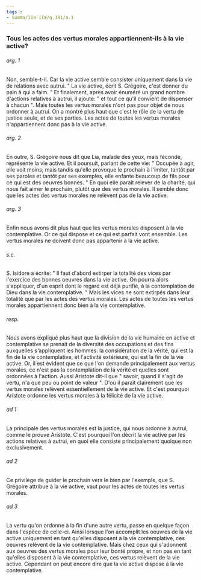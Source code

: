 ```yaml
---
tags : 
- Summa/IIa-IIæ/q.181/a.1
---
```


### Tous les actes des vertus morales appartiennent-ils à la vie active?

###### arg. 1
Non, semble-t-il. Car la vie active semble consister uniquement dans la vie de relations avec autrui. " La vie active, écrit S. Grégoire, c'est donner du pain à qui a faim. " Et finalement, après avoir énuméré un grand nombre d'actions relatives à autrui, il ajoute: " et tout ce qu'il convient de dispenser à chacun ". Mais toutes les vertus morales n'ont pas pour objet de nous ordonner à autrui. On a montré plus haut que c'est le rôle de la vertu de justice seule, et de ses parties. Les actes de toutes les vertus morales n'appartiennent donc pas à la vie active. 

###### arg. 2
En outre, S. Grégoire nous dit que Lia, malade des yeux, mais féconde, représente la vie active. Et il poursuit, parlant de cette vie: " Occupée à agir, elle voit moins; mais tandis qu'elle provoque le prochain à l'imiter, tantôt par ses paroles et tantôt par ses exemples, elle enfante beaucoup de fils pour ce qui est des oeuvres bonnes. " En quoi elle paraît relever de la charité, qui nous fait aimer le prochain, plutôt que des vertus morales. Il semble donc que les actes des vertus morales ne relèvent pas de la vie active. 

###### arg. 3
Enfin nous avons dit plus haut que les vertus morales disposent à la vie contemplative. Or ce qui dispose et ce qui est parfait vont ensemble. Les vertus morales ne doivent donc pas appartenir à la vie active. 

###### s.c.
S. Isidore a écrite: " Il faut d'abord extirper la totalité des vices par l'exercice des bonnes oeuvres dans la vie active. On pourra alors s'appliquer, d'un esprit dont le regard est déjà purifié, à la contemplation de Dieu dans la vie contemplative. " Mais les vices ne sont extirpés dans leur totalité que par les actes des vertus morales. Les actes de toutes les vertus morales appartiennent donc bien à la vie contemplative. 

###### resp.
Nous avons expliqué plus haut que la division de la vie humaine en active et contemplative se prenait de la diversité des occupations et des fins auxquelles s'appliquent les hommes: la considération de la vérité, qui est la fin de la vie contemplative, et l'activité extérieure, qui est la fin de la vie active. Or, il est évident que ce que l'on demande principalement aux vertus morales, ce n'est pas la contemplation de la vérité et quelles sont ordonnées à l'action. Aussi Aristote dit-il que " savoir, quand il s'agit de vertu, n'a que peu ou point de valeur ". D'où il paraît clairement que les vertus morales relèvent essentiellement de la vie active. Et c'est pourquoi Aristote ordonne les vertus morales à la félicité de la vie active. 

###### ad 1
La principale des vertus morales est la justice, qui nous ordonne à autrui, comme le prouve Aristote. C'est pourquoi l'on décrit la vie active par les actions relatives à autrui, en quoi elle consiste principalement quoique non exclusivement. 

###### ad 2
Ce privilège de guider le prochain vers le bien par l'exemple, que S. Grégoire attribue à la vie active, vaut pour les actes de toutes les vertus morales. 

###### ad 3
La vertu qu'on ordonne à la fin d'une autre vertu, passe en quelque façon dans l'espèce de celle-ci. Ainsi lorsque l'on accomplit les oeuvres de la vie active uniquement en tant qu'elles disposent à la vie contemplative, ces oeuvres relèvent de la vie contemplative. Mais chez ceux qui s'adonnent aux oeuvres des vertus morales pour leur bonté propre, et non pas en tant qu'elles disposent à la vie contemplative, ces vertus relèvent de la vie active. Cependant on peut encore dire que la vie active dispose à la vie contemplative. 

